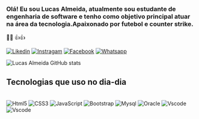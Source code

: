### Olá! Eu sou Lucas Almeida, atualmente sou estudante de engenharia de software e tenho como objetivo principal atuar na área da tecnologia.Apaixonado por futebol e counter strike.

 🐺🐺 👍👍
<br>

[![Likedin](https://img.shields.io/badge/LinkedIn-0077B5?style=for-the-badge&logo=linkedin&logoColor=white
)](https://www.linkedin.com/in/lucas-rocha-almeida-72132a116/)
[![Instragam](https://img.shields.io/badge/Instagram-E4405F?style=for-the-badge&logo=instagram&logoColor=white
)](https://www.instagram.com/lucalmr1/)
[![Facebook](https://img.shields.io/badge/Facebook-1877F2?style=for-the-badge&logo=facebook&logoColor=white
)](https://www.facebook.com/profile.php?id=100026308988772)
[![Whatsapp](https://img.shields.io/badge/WhatsApp-25D366?style=for-the-badge&logo=whatsapp&logoColor=white
)](https://wa.me/+5527992875605)

![Lucas Almeida GitHub stats](https://github-readme-stats.vercel.app/api?username=lucas-rocha-almeida-development&show_icons=true&theme=dark)

## Tecnologias que uso no dia-dia

<div style="display:inline_block"><br>
<img align="center" alt="Html5" target="_blank" src="https://img.shields.io/badge/HTML5-E34F26?style=for-the-badge&logo=html5&logoColor=white">
<img align="center" alt="CSS3" target="_blank" src="https://img.shields.io/badge/CSS3-1572B6?style=for-the-badge&logo=css3&logoColor=white">
<img align="center" alt="JavaScript" target="_blank" src="https://img.shields.io/badge/JavaScript-F7DF1E?style=for-the-badge&logo=javascript&logoColor=black">
<img align="center" alt="Bootstrap" target="_blank" src="https://img.shields.io/badge/Bootstrap-563D7C?style=for-the-badge&logo=bootstrap&logoColor=white">
<img align="center" alt="Mysql" target="_blank" src="https://img.shields.io/badge/MySQL-00000F?style=for-the-badge&logo=mysql&logoColor=white">
<img align="center" alt="Oracle" target="_blank" src="https://img.shields.io/badge/Oracle-F80000?style=for-the-badge&logo=Oracle&logoColor=white">
<img align="center" alt="Vscode" target="_blank" src="https://img.shields.io/badge/Visual_Studio_Code-0078D4?style=for-the-badge&logo=visual%20studio%20code&logoColor=white">
 <img align="center" alt="Vscode" target="_blank" src="https://img.shields.io/badge/.NET-5C2D91?style=for-the-badge&logo=.net&logoColor=white">
</div>
<br>

